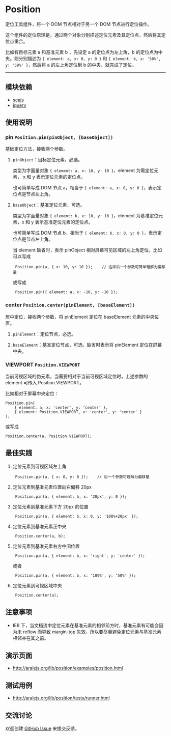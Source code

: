 # Position

定位工具组件，将一个 DOM 节点相对于另一个 DOM 节点进行定位操作。

这个组件的定位原理是，通过两个对象分别描述定位元素及其定位点，然后将其定位点重合。

比如有目标元素 a 和基准元素 b ，先设定 a 的定位点为左上角，b 的定位点为中央。则分别描述为
`{ element: a, x: 0, y: 0 }` 和 `{ element: b, x: '50%', y: '50%' }`，然后将 a
的左上角定位到 b 的中央，就完成了定位。

---


## 模块依赖

 - [seajs](seajs/README.md)
 - [jquery](jquery/README.md)


## 使用说明


### pin `Position.pin(pinObject, [baseObject])`

基础定位方法，接收两个参数。

1. `pinObject`：目标定位元素，必选。

    类型为字面量对象 `{ element: a, x: 10, y: 10 }`，element 为需定位元素， x 和 y 表示定位元素的定位点。
    
    也可简单写成 DOM 节点 a，相当于 `{ element: a, x: 0, y: 0 }`，表示定位点是节点左上角。
    
2. `baseObject`：基准定位元素，可选。

    类型为字面量对象 `{ element: b, x: 10, y: 10 }`，element 为基准定位元素，x 和 y 表示基准定位元素的定位点。
    
    也可简单写成 DOM 节点 b，相当于 `{ element: b, x: 0, y: 0 }`，表示定位点是节点左上角。
    
    当 element 缺省时，表示 pinObject 相对屏幕可见区域的左上角定位。比如可以写成
        
        Position.pin(a, { x: 10, y: 10 });    // 这样后一个参数可简单理解为偏移量
        
    或写成
        
        Position.pin({ element: a, x: -10, y: -10 });


### center `Position.center(pinElement, [baseElement])`

居中定位，接收两个参数，将 pinElement 定位在 baseElement 元素的中央位置。

1. `pinElement`：定位节点，必选。

2. `baseElement`：基准定位节点，可选。缺省时表示将 pinElement 定位在屏幕中央。


### VIEWPORT `Position.VIEWPORT`

当前可视区域的伪元素，当需要相对于当前可视区域定位时，上述参数的 element 可传入 Position.VIEWPORT。

比如相对于屏幕中央定位：

    Position.pin(
        { element: a, x: 'center', y: 'center' }, 
        { element: Position.VIEWPORT, x: 'center', y: 'center' }
    );

或写成

    Position.center(a, Position.VIEWPORT);


## 最佳实践

1. 定位元素到可视区域左上角

        Position.pin(a, { x: 0, y: 0 });    // 后一个参数可理解为偏移量

2. 定位元素到基准元素位置向右偏移 20px
    
        Position.pin(a, { element: b, x: '20px', y: 0 });

3. 定位元素到基准元素下方 20px 的位置
    
        Position.pin(a, { element: b, x: 0, y: '100%+20px' });

4. 定位元素到基准元素正中央

        Position.center(a, b);
    
5. 定位元素到基准元素右方中间位置
    
        Position.pin(a, { element: b, x: 'right', y: 'center' });
    
    或者
    
        Position.pin(a, { element: b, x: '100%', y: '50%' });

6. 定位元素到可视区域中央

        Position.center(a);


## 注意事项

 - IE8 下，当文档流中定位元素在基准元素的相邻前方时，基准元素有可能会因为未 reflow
而导致 margin-top 失效，所以要尽量避免定位元素与基准元素相邻并在其之前。


## 演示页面

 - <http://aralejs.org/lib/position/examples/position.html>


## 测试用例

- <http://aralejs.org/lib/position/tests/runner.html>


## 交流讨论

欢迎创建
[GitHub Issue](https://github.com/alipay/arale/issues/new)
来提交反馈。
